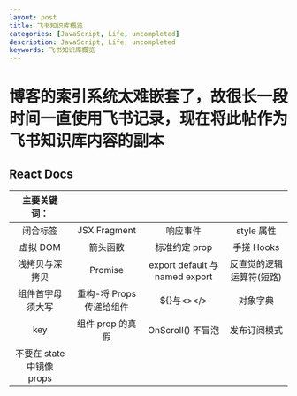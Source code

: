 ```yaml
---
layout: post
title: 飞书知识库概览
categories: [JavaScript, Life, uncompleted]
description: JavaScript, Life, uncompleted
keywords: 飞书知识库概览
---
```


# 博客的索引系统太难嵌套了，故很长一段时间一直使用飞书记录，现在将此帖作为飞书知识库内容的副本

## React Docs

|      主要关键词：    |                  |                  |                  |
| :------------------: | :-------------: | :-------------: | :-------------: |
|        闭合标签       |     JSX Fragment             |        响应事件          |        style 属性          |
|       虚拟 DOM        |         箭头函数         |      标准约定 prop            |       手搓 Hooks           |
|    浅拷贝与深拷贝     |       Promise           |      export default 与 named export            |        反直觉的逻辑运算符(短路)          |
|   组件首字母须大写    |       重构-将 Props 传递给组件           |      ${}与<></>            |       对象字典           |
| key |     组件 prop 的真假             |         OnScroll() 不冒泡         |         发布订阅模式         |
|       不要在 state 中镜像 props      |                  |                  |                  |



##

###

###

###

###

###

###

###

###

###
